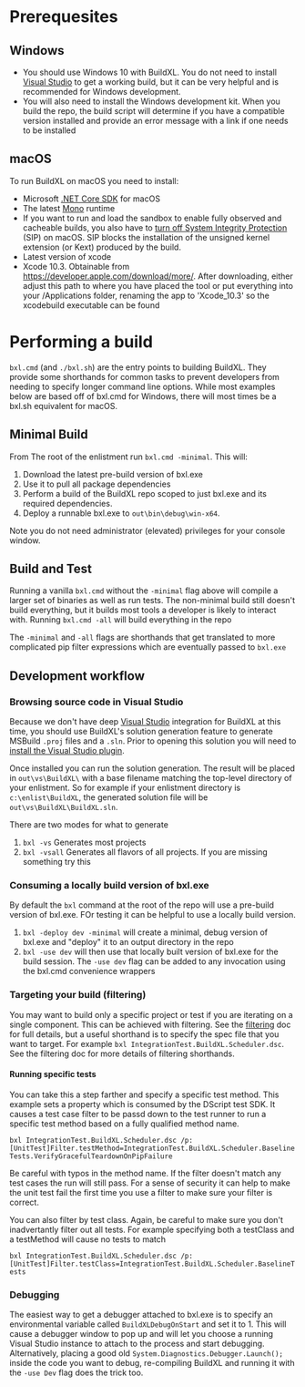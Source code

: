 # Prerequesites
## Windows
* You should use Windows 10 with BuildXL. You do not need to install [Visual Studio](https://visualstudio.microsoft.com/vs/) to get a working build, but it can be very helpful and is recommended for Windows development.
* You will also need to install the Windows development kit. When you build the repo, the build script will determine if you have a compatible version installed and provide an error message with a link if one needs to be installed
## macOS
To run BuildXL on macOS you need to install:

* Microsoft [.NET Core SDK](https://dotnet.microsoft.com/download) for macOS
* The latest [Mono](https://www.mono-project.com/download/stable/) runtime
* If you want to run and load the sandbox to enable fully observed and cacheable builds, you also have to [turn off System Integrity Protection](https://developer.apple.com/library/archive/documentation/Security/Conceptual/System_Integrity_Protection_Guide/ConfiguringSystemIntegrityProtection/ConfiguringSystemIntegrityProtection.html) (SIP) on macOS. SIP blocks the installation of the unsigned kernel extension (or Kext) produced by the build.
* Latest version of xcode
* Xcode 10.3. Obtainable from https://developer.apple.com/download/more/. After downloading, either adjust this path to where you have placed the tool or put everything into your /Applications folder, renaming the app to 'Xcode_10.3' so the xcodebuild executable can be found

# Performing a build
`bxl.cmd` (and `./bxl.sh`) are the entry points to building BuildXL. They provide some shorthands for common tasks to prevent developers from needing to specify longer command line options. While most examples below are based off of bxl.cmd for Windows, there will most times be a bxl.sh equivalent for macOS.

## Minimal Build
From The root of the enlistment run `bxl.cmd -minimal`. This will:
1. Download the latest pre-build version of bxl.exe
1. Use it to pull all package dependencies
1. Perform a build of the BuildXL repo scoped to just bxl.exe and its required dependencies.
1. Deploy a runnable bxl.exe to `out\bin\debug\win-x64`.

Note you do not need administrator (elevated) privileges for your console window.

## Build and Test
Running a vanilla `bxl.cmd` without the `-minimal` flag above will compile a larger set of binaries as well as run tests. The non-minimal build still doesn't build everything, but it builds most tools a developer is likely to interact with. Running `bxl.cmd -all` will build everything in the repo

The `-minimal` and `-all` flags are shorthands that get translated to more complicated pip filter expressions which are eventually passed to `bxl.exe`

## Development workflow
### Browsing source code in Visual Studio
Because we don't have deep [Visual Studio](https://visualstudio.microsoft.com/vs/) integration for BuildXL at this time, you should use BuildXL's solution generation feature to generate  MSBuild `.proj` files and a `.sln`. Prior to opening this solution you will need to [install the Visual Studio plugin](Installation.md).

Once installed you can run the solution generation. The result will be placed in `out\vs\BuildXL\` with a base filename matching the top-level directory of your enlistment. So for example if your enlistment directory is `c:\enlist\BuildXL`, the generated solution file will be `out\vs\BuildXL\BuildXL.sln`.
 
 There are two modes for what to generate
 1. `bxl -vs` Generates most projects
 1. `bxl -vsall` Generates all flavors of all projects. If you are missing something try this


### Consuming a locally build version of bxl.exe
By default the `bxl` command at the root of the repo will use a pre-build version of bxl.exe. FOr testing it can be helpful to use a locally build version.
1. `bxl -deploy dev -minimal` will create a minimal, debug version of bxl.exe and "deploy" it to an output directory in the repo
1. `bxl -use dev` will then use that locally built version of bxl.exe for the build session. The `-use dev` flag can be added to any invocation using the bxl.cmd convenience wrappers

### Targeting your build (filtering)
You may want to build only a specific project or test if you are iterating on a single component. This can be achieved with filtering. See the [filtering](How-To-Run-BuildXL/Filtering.md) doc for full details, but a useful shorthand is to specify the spec file that you want to target. For example `bxl IntegrationTest.BuildXL.Scheduler.dsc`. See the filtering doc for more details of filtering shorthands.

#### Running specific tests
You can take this a step farther and specify a specific test method. This example sets a property which is consumed by the DScript test SDK. It causes a test case filter to be passd down to the test runner to run a specific test method based on a fully qualified method name.

`bxl IntegrationTest.BuildXL.Scheduler.dsc /p:[UnitTest]Filter.testMethod=IntegrationTest.BuildXL.Scheduler.BaselineTests.VerifyGracefulTeardownOnPipFailure`

Be careful with typos in the method name. If the filter doesn't match any test cases the run will still pass. For a sense of security it can help to make the unit test fail the first time you use a filter to make sure your filter is correct.

You can also filter by test class. Again, be careful to make sure you don't inadvertantly filter out all tests. For example specifying both a testClass and a testMethod will cause no tests to match

`bxl IntegrationTest.BuildXL.Scheduler.dsc /p:[UnitTest]Filter.testClass=IntegrationTest.BuildXL.Scheduler.BaselineTests`

### Debugging
The easiest way to get a debugger attached to bxl.exe is to specify an environmental variable called `BuildXLDebugOnStart` and set it to 1. This will cause a debugger window to pop up and will let you choose a running Visual Studio instance to attach to the process and start debugging. Alternatively, placing a good old `System.Diagnostics.Debugger.Launch();` inside the code you want to debug, re-compiling BuildXL and running it with the `-use Dev` flag does the trick too.